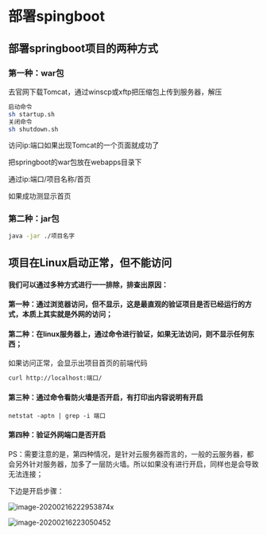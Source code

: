 # 部署spingboot

## 部署springboot项目的两种方式

### 第一种：war包

去官网下载Tomcat，通过winscp或xftp把压缩包上传到服务器，解压

~~~bash
启动命令 
sh startup.sh
关闭命令
sh shutdown.sh
~~~

访问ip:端口如果出现Tomcat的一个页面就成功了

把springboot的war包放在webapps目录下

通过ip:端口/项目名称/首页

如果成功测显示首页

### 第二种：jar包

~~~bash
java -jar ./项目名字
~~~

## 项目在Linux启动正常，但不能访问

#### 我们可以通过多种方式进行一一排除，排查出原因：

#### 第一种：通过浏览器访问，但不显示，这是最直观的验证项目是否已经运行的方式，本质上其实就是外网的访问；

#### 第二种：在linux服务器上，通过命令进行验证，如果无法访问，则不显示任何东西；

如果访问正常，会显示出项目首页的前端代码

~~~bash
curl http://localhost:端口/
~~~



#### 第三种：通过命令看防火墙是否开启，有打印出内容说明有开启

~~~ba
netstat -aptn | grep -i 端口
~~~



#### 第四种：验证外网端口是否开启

PS：需要注意的是，第四种情况，是针对云服务器而言的，一般的云服务器，都会另外针对服务器，加多了一层防火墙。所以如果没有进行开启，同样也是会导致无法连接；

下边是开启步骤：

![image-20200216222953874](.\部署springboot.assets\image-20200216222953874.png)x

![image-20200216223050452](.\部署springboot.assets\image-20200216223050452.png)